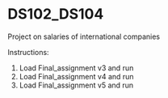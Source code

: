 # DS102_DS104
Project on salaries of international companies

Instructions:
1. Load Final_assignment v3 and run
2. Load Final_assignment v4 and run
3. Load Final_assignment v5 and run
